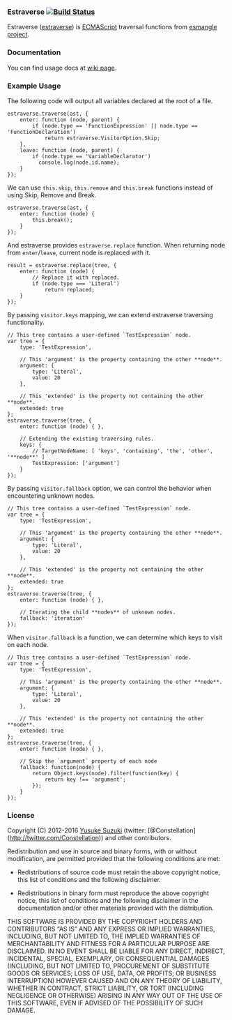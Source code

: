 ### Estraverse [![Build Status](https://secure.travis-ci.org/estools/estraverse.svg)](http://travis-ci.org/estools/estraverse)

Estraverse ([estraverse](http://github.com/estools/estraverse)) is [ECMAScript](http://www.ecma-international.org/publications/standards/Ecma-262.htm) traversal functions from [esmangle project](http://github.com/estools/esmangle).

### Documentation

You can find usage docs at [wiki page](https://github.com/estools/estraverse/wiki/Usage).

### Example Usage

The following code will output all variables declared at the root of a file.

    estraverse.traverse(ast, {
        enter: function (node, parent) {
            if (node.type == 'FunctionExpression' || node.type == 'FunctionDeclaration')
                return estraverse.VisitorOption.Skip;
        },
        leave: function (node, parent) {
            if (node.type == 'VariableDeclarator')
              console.log(node.id.name);
        }
    });

We can use `this.skip`, `this.remove` and `this.break` functions instead of using Skip, Remove and Break.

    estraverse.traverse(ast, {
        enter: function (node) {
            this.break();
        }
    });

And estraverse provides `estraverse.replace` function. When returning node from `enter`/`leave`, current node is replaced with it.

    result = estraverse.replace(tree, {
        enter: function (node) {
            // Replace it with replaced.
            if (node.type === 'Literal')
                return replaced;
        }
    });

By passing `visitor.keys` mapping, we can extend estraverse traversing functionality.

    // This tree contains a user-defined `TestExpression` node.
    var tree = {
        type: 'TestExpression',

        // This 'argument' is the property containing the other **node**.
        argument: {
            type: 'Literal',
            value: 20
        },

        // This 'extended' is the property not containing the other **node**.
        extended: true
    };
    estraverse.traverse(tree, {
        enter: function (node) { },

        // Extending the existing traversing rules.
        keys: {
            // TargetNodeName: [ 'keys', 'containing', 'the', 'other', '**node**' ]
            TestExpression: ['argument']
        }
    });

By passing `visitor.fallback` option, we can control the behavior when encountering unknown nodes.

    // This tree contains a user-defined `TestExpression` node.
    var tree = {
        type: 'TestExpression',

        // This 'argument' is the property containing the other **node**.
        argument: {
            type: 'Literal',
            value: 20
        },

        // This 'extended' is the property not containing the other **node**.
        extended: true
    };
    estraverse.traverse(tree, {
        enter: function (node) { },

        // Iterating the child **nodes** of unknown nodes.
        fallback: 'iteration'
    });

When `visitor.fallback` is a function, we can determine which keys to visit on each node.

    // This tree contains a user-defined `TestExpression` node.
    var tree = {
        type: 'TestExpression',

        // This 'argument' is the property containing the other **node**.
        argument: {
            type: 'Literal',
            value: 20
        },

        // This 'extended' is the property not containing the other **node**.
        extended: true
    };
    estraverse.traverse(tree, {
        enter: function (node) { },

        // Skip the `argument` property of each node
        fallback: function(node) {
            return Object.keys(node).filter(function(key) {
                return key !== 'argument';
            });
        }
    });

### License

Copyright (C) 2012-2016 [Yusuke Suzuki](http://github.com/Constellation) (twitter: <span class="citation" data-cites="Constellation">\[@Constellation\]</span>(http://twitter.com/Constellation)) and other contributors.

Redistribution and use in source and binary forms, with or without modification, are permitted provided that the following conditions are met:

-   Redistributions of source code must retain the above copyright notice, this list of conditions and the following disclaimer.

-   Redistributions in binary form must reproduce the above copyright notice, this list of conditions and the following disclaimer in the documentation and/or other materials provided with the distribution.

THIS SOFTWARE IS PROVIDED BY THE COPYRIGHT HOLDERS AND CONTRIBUTORS “AS IS” AND ANY EXPRESS OR IMPLIED WARRANTIES, INCLUDING, BUT NOT LIMITED TO, THE IMPLIED WARRANTIES OF MERCHANTABILITY AND FITNESS FOR A PARTICULAR PURPOSE ARE DISCLAIMED. IN NO EVENT SHALL BE LIABLE FOR ANY DIRECT, INDIRECT, INCIDENTAL, SPECIAL, EXEMPLARY, OR CONSEQUENTIAL DAMAGES (INCLUDING, BUT NOT LIMITED TO, PROCUREMENT OF SUBSTITUTE GOODS OR SERVICES; LOSS OF USE, DATA, OR PROFITS; OR BUSINESS INTERRUPTION) HOWEVER CAUSED AND ON ANY THEORY OF LIABILITY, WHETHER IN CONTRACT, STRICT LIABILITY, OR TORT (INCLUDING NEGLIGENCE OR OTHERWISE) ARISING IN ANY WAY OUT OF THE USE OF THIS SOFTWARE, EVEN IF ADVISED OF THE POSSIBILITY OF SUCH DAMAGE.
